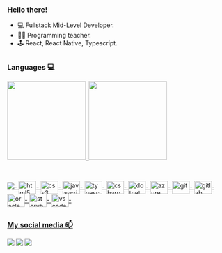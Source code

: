 ### Hello there!


- 💻 Fullstack Mid-Level Developer.
- 👨‍🏫 Programming teacher.
- 🕹️ React, React Native, Typescript.

##

### Languages 💻
<div>
  <a href="https://github.com/rafaelkasper">
   <img height="180em" src="https://github-readme-stats.vercel.app/api?username=rafaelkasper&show_icons=true&rank_icon=github&theme=codeSTACKr"> 
  <img height="180em" src="https://github-readme-stats.vercel.app/api/top-langs/?username=rafaelkasper&layout=compact&langs_count=7&theme=dark&hide=hack,php,java,starlark,objective-c,ruby,css"/>
</div>

  ##
  <div style="display: inline_block"><br>
    <img src="https://cdn.jsdelivr.net/gh/devicons/devicon@latest/icons/react/react-original.svg" />-
    <img align="center" alt="html5" height="30" width="40" src="https://cdn.jsdelivr.net/gh/devicons/devicon/icons/html5/html5-original.svg">-
    <img align="center" alt="css3" height="30" width="40" src="https://cdn.jsdelivr.net/gh/devicons/devicon/icons/css3/css3-original.svg">- 
    <img align="center" alt="javascript" height="30" width="40" src="https://cdn.jsdelivr.net/gh/devicons/devicon/icons/javascript/javascript-original.svg">-
    <img align="center" alt="typescript" height="30" width="40" src="https://cdn.jsdelivr.net/gh/devicons/devicon@latest/icons/typescript/typescript-original.svg" />-
    <img align="center" alt="csharp" height="30" width="40" src="https://cdn.jsdelivr.net/gh/devicons/devicon@latest/icons/csharp/csharp-original.svg" />-
    <img align="center" alt="dotnet" height="30" width="40" src="https://cdn.jsdelivr.net/gh/devicons/devicon@latest/icons/dotnetcore/dotnetcore-original.svg" />-    
    <img align="center" alt="azure" height="30" width="40" src="https://cdn.jsdelivr.net/gh/devicons/devicon@latest/icons/azuredevops/azuredevops-original.svg" />-
    <img align="center" alt="git" height="30" width="40" src="https://cdn.jsdelivr.net/gh/devicons/devicon/icons/git/git-original.svg">-
    <img align="center" alt="gitlab" height="30" width="40" src="https://cdn.jsdelivr.net/gh/devicons/devicon@latest/icons/gitlab/gitlab-original.svg" />-
    <img align="center" alt="oracle" height="30" width="40" src="https://cdn.jsdelivr.net/gh/devicons/devicon@latest/icons/oracle/oracle-original.svg" />-
    <img align="center" alt="storybook" height="30" width="40" src="https://cdn.jsdelivr.net/gh/devicons/devicon@latest/icons/storybook/storybook-original.svg" />-
    <img align="center" alt="vscode" height="30" width="40" src="https://cdn.jsdelivr.net/gh/devicons/devicon@latest/icons/vscode/vscode-original.svg" />-          
</div>

 ##

### My social media 📫
<div>
  <a href="www.linkedin.com/in/rafael-kasper-08288584" target="_blank"><img src="https://img.shields.io/badge/LinkedIn-0077B5?style=for-the-badge&logo=linkedin&logoColor=white" target="_blank"></a>
  <a href="mailto:prof.rafaelkasper@gmail.com" target="_blank"><img src="https://img.shields.io/badge/Gmail-D14836?style=for-the-badge&logo=gmail&logoColor=white" target="_blank"></a>
  <a href="https://www.instagram.com/rafaelkasper" target="_blank"><img src="https://img.shields.io/badge/Instagram-E4405F?style=for-the-badge&logo=instagram&logoColor=white" target="_blank"></a>
</div>
 


